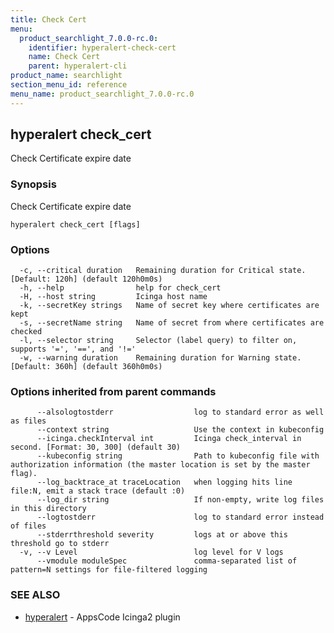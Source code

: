 ```yaml
---
title: Check Cert
menu:
  product_searchlight_7.0.0-rc.0:
    identifier: hyperalert-check-cert
    name: Check Cert
    parent: hyperalert-cli
product_name: searchlight
section_menu_id: reference
menu_name: product_searchlight_7.0.0-rc.0
---
```


## hyperalert check_cert

Check Certificate expire date

### Synopsis

Check Certificate expire date

```
hyperalert check_cert [flags]
```

### Options

```
  -c, --critical duration   Remaining duration for Critical state. [Default: 120h] (default 120h0m0s)
  -h, --help                help for check_cert
  -H, --host string         Icinga host name
  -k, --secretKey strings   Name of secret key where certificates are kept
  -s, --secretName string   Name of secret from where certificates are checked
  -l, --selector string     Selector (label query) to filter on, supports '=', '==', and '!='
  -w, --warning duration    Remaining duration for Warning state. [Default: 360h] (default 360h0m0s)
```

### Options inherited from parent commands

```
      --alsologtostderr                  log to standard error as well as files
      --context string                   Use the context in kubeconfig
      --icinga.checkInterval int         Icinga check_interval in second. [Format: 30, 300] (default 30)
      --kubeconfig string                Path to kubeconfig file with authorization information (the master location is set by the master flag).
      --log_backtrace_at traceLocation   when logging hits line file:N, emit a stack trace (default :0)
      --log_dir string                   If non-empty, write log files in this directory
      --logtostderr                      log to standard error instead of files
      --stderrthreshold severity         logs at or above this threshold go to stderr
  -v, --v Level                          log level for V logs
      --vmodule moduleSpec               comma-separated list of pattern=N settings for file-filtered logging
```

### SEE ALSO

* [hyperalert](/products/searchlight/7.0.0-rc.0/reference/hyperalert/hyperalert)	 - AppsCode Icinga2 plugin


